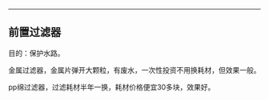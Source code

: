 

---



## 前置过滤器

目的：保护水路。

金属过滤器，金属片弹开大颗粒，有废水，一次性投资不用换耗材，但效果一般。

pp绵过滤器，过滤耗材半年一换，耗材价格便宜30多块，效果好。

